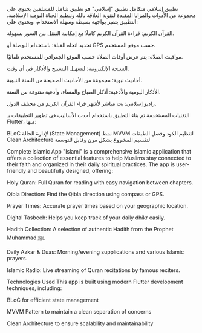  تطبيق إسلامي متكامل
تطبيق "إسلامي" هو تطبيق شامل للمسلمين يحتوي على مجموعة من الأدوات والمزايا المفيدة لتقوية العلاقة بالله وتنظيم الحياة اليومية الإسلامية. التطبيق يتميز بواجهة بسيطة وسهلة الاستخدام، ويحتوي على:

 القرآن الكريم: قراءة القرآن الكريم كاملًا مع إمكانية التنقل بين السور بسهولة.

 تحديد اتجاه القبلة: باستخدام البوصلة أو GPS حسب موقع المستخدم.

 مواقيت الصلاة: يتم عرض أوقات الصلاة حسب الموقع الجغرافي للمستخدم تلقائيًا.

 السبحة الإلكترونية: لتسهيل التسبيح والأذكار في أي وقت.

 أحاديث نبوية: مجموعة من الأحاديث الصحيحة من السنة النبوية.

 الأذكار اليومية والأدعية: أذكار الصباح والمساء، وأدعية متنوعة من السنة.

 راديو إسلامي: بث مباشر لأشهر قراء القرآن الكريم من مختلف الدول.

 التقنيات المستخدمة
تم بناء التطبيق باستخدام أحدث الأساليب في تطوير التطبيقات بـ Flutter، منها:

 BLoC لإدارة الحالة (State Management)
 نمط MVVM لتنظيم الكود وفصل الطبقات
 Clean Architecture لتقسيم المشروع بشكل مرن وقابل للتوسعة

 Complete Islamic App
"Islami" is a comprehensive Islamic application that offers a collection of essential features to help Muslims stay connected to their faith and organized in their daily spiritual practices. The app is user-friendly and beautifully designed, offering:

 Holy Quran: Full Quran for reading with easy navigation between chapters.

 Qibla Direction: Find the Qibla direction using compass or GPS.

 Prayer Times: Accurate prayer times based on your geographic location.

 Digital Tasbeeh: Helps you keep track of your daily dhikr easily.

 Hadith Collection: A selection of authentic Hadith from the Prophet Muhammad ﷺ.

 Daily Azkar & Duas: Morning/evening supplications and various Islamic prayers.

 Islamic Radio: Live streaming of Quran recitations by famous reciters.

 Technologies Used
This app is built using modern Flutter development techniques, including:

 BLoC for efficient state management

 MVVM Pattern to maintain a clean separation of concerns

 Clean Architecture to ensure scalability and maintainability

